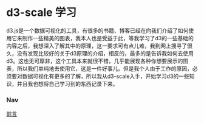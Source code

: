 # d3-scale 学习

d3.js是一个数据可视化的工具，有很多的书籍、博客已经在向我们介绍了如何使用它来制作一些精美的图表，我本人也是受益于此，等我学习了d3的一些基础的内容之后，我想深入了解其中的原理，这一要求可有点儿难，我到网上搜寻了很久，没有发现比较好的关于d3原理的介绍，相反的，最多的是告诉我如何去使用d3。这也无可厚非，这个工具本来就很不错，几乎能展现各种你想要展示的图表，所以我们单纯地去使用它，这是一件好事儿。但是我个人由于工作的原因，必须要对数据可视化有更多的了解，所以我从d3-scale入手，开始学习d3的一些知识，并且我也想将自己学习到的东西记录下来。

### Nav

[前言](./Preface/)
